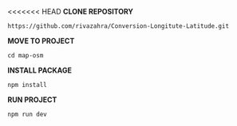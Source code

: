 <<<<<<< HEAD
****CLONE REPOSITORY****

```
https://github.com/rivazahra/Conversion-Longitute-Latitude.git
```

**MOVE TO PROJECT**

`cd map-osm`

**INSTALL PACKAGE**

`npm install`

**RUN PROJECT**

`npm run dev`

